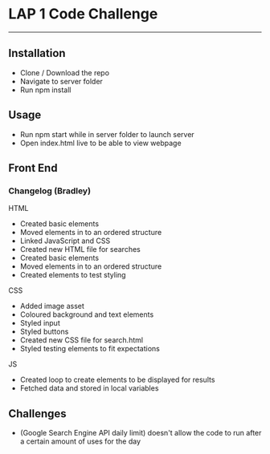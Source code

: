 # LAP 1 Code Challenge
---

## Installation 

- Clone / Download the repo
- Navigate to server folder
- Run npm install

## Usage

- Run npm start while in server folder to launch server
- Open index.html live to be able to view webpage

## Front End

###  Changelog (Bradley)

HTML
- Created basic elements
- Moved elements in to an ordered structure
- Linked JavaScript and CSS
- Created new HTML file for searches
- Created basic elements
- Moved elements in to an ordered structure
- Created elements to test styling

CSS
- Added image asset
- Coloured background and text elements
- Styled input
- Styled buttons
- Created new CSS file for search.html
- Styled testing elements to fit expectations

JS 
- Created loop to create elements to be displayed for results
- Fetched data and stored in local variables

## Challenges

- (Google Search Engine API daily limit) doesn't allow the code to run after a certain amount of uses for the day
